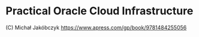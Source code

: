 # Practical Oracle Cloud Infrastructure
(C) Michał Jakóbczyk
https://www.apress.com/gp/book/9781484255056


